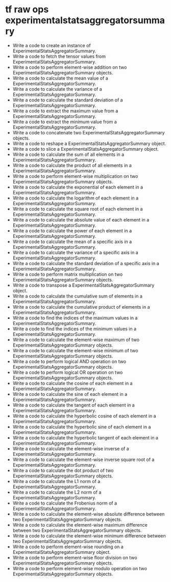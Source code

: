 # tf raw ops experimentalstatsaggregatorsummary

- Write a code to create an instance of ExperimentalStatsAggregatorSummary.
- Write a code to fetch the tensor values from ExperimentalStatsAggregatorSummary.
- Write a code to perform element-wise addition on two ExperimentalStatsAggregatorSummary objects.
- Write a code to calculate the mean value of a ExperimentalStatsAggregatorSummary.
- Write a code to calculate the variance of a ExperimentalStatsAggregatorSummary.
- Write a code to calculate the standard deviation of a ExperimentalStatsAggregatorSummary.
- Write a code to extract the maximum value from a ExperimentalStatsAggregatorSummary.
- Write a code to extract the minimum value from a ExperimentalStatsAggregatorSummary.
- Write a code to concatenate two ExperimentalStatsAggregatorSummary objects.
- Write a code to reshape a ExperimentalStatsAggregatorSummary object.
- Write a code to slice a ExperimentalStatsAggregatorSummary object.
- Write a code to calculate the sum of all elements in a ExperimentalStatsAggregatorSummary.
- Write a code to calculate the product of all elements in a ExperimentalStatsAggregatorSummary.
- Write a code to perform element-wise multiplication on two ExperimentalStatsAggregatorSummary objects.
- Write a code to calculate the exponential of each element in a ExperimentalStatsAggregatorSummary.
- Write a code to calculate the logarithm of each element in a ExperimentalStatsAggregatorSummary.
- Write a code to calculate the square root of each element in a ExperimentalStatsAggregatorSummary.
- Write a code to calculate the absolute value of each element in a ExperimentalStatsAggregatorSummary.
- Write a code to calculate the power of each element in a ExperimentalStatsAggregatorSummary.
- Write a code to calculate the mean of a specific axis in a ExperimentalStatsAggregatorSummary.
- Write a code to calculate the variance of a specific axis in a ExperimentalStatsAggregatorSummary.
- Write a code to calculate the standard deviation of a specific axis in a ExperimentalStatsAggregatorSummary.
- Write a code to perform matrix multiplication on two ExperimentalStatsAggregatorSummary objects.
- Write a code to transpose a ExperimentalStatsAggregatorSummary object.
- Write a code to calculate the cumulative sum of elements in a ExperimentalStatsAggregatorSummary.
- Write a code to calculate the cumulative product of elements in a ExperimentalStatsAggregatorSummary.
- Write a code to find the indices of the maximum values in a ExperimentalStatsAggregatorSummary.
- Write a code to find the indices of the minimum values in a ExperimentalStatsAggregatorSummary.
- Write a code to calculate the element-wise maximum of two ExperimentalStatsAggregatorSummary objects.
- Write a code to calculate the element-wise minimum of two ExperimentalStatsAggregatorSummary objects.
- Write a code to perform logical AND operation on two ExperimentalStatsAggregatorSummary objects.
- Write a code to perform logical OR operation on two ExperimentalStatsAggregatorSummary objects.
- Write a code to calculate the cosine of each element in a ExperimentalStatsAggregatorSummary.
- Write a code to calculate the sine of each element in a ExperimentalStatsAggregatorSummary.
- Write a code to calculate the tangent of each element in a ExperimentalStatsAggregatorSummary.
- Write a code to calculate the hyperbolic cosine of each element in a ExperimentalStatsAggregatorSummary.
- Write a code to calculate the hyperbolic sine of each element in a ExperimentalStatsAggregatorSummary.
- Write a code to calculate the hyperbolic tangent of each element in a ExperimentalStatsAggregatorSummary.
- Write a code to calculate the element-wise inverse of a ExperimentalStatsAggregatorSummary.
- Write a code to calculate the element-wise inverse square root of a ExperimentalStatsAggregatorSummary.
- Write a code to calculate the dot product of two ExperimentalStatsAggregatorSummary objects.
- Write a code to calculate the L1 norm of a ExperimentalStatsAggregatorSummary.
- Write a code to calculate the L2 norm of a ExperimentalStatsAggregatorSummary.
- Write a code to calculate the Frobenius norm of a ExperimentalStatsAggregatorSummary.
- Write a code to calculate the element-wise absolute difference between two ExperimentalStatsAggregatorSummary objects.
- Write a code to calculate the element-wise maximum difference between two ExperimentalStatsAggregatorSummary objects.
- Write a code to calculate the element-wise minimum difference between two ExperimentalStatsAggregatorSummary objects.
- Write a code to perform element-wise rounding on a ExperimentalStatsAggregatorSummary object.
- Write a code to perform element-wise floor division on two ExperimentalStatsAggregatorSummary objects.
- Write a code to perform element-wise modulo operation on two ExperimentalStatsAggregatorSummary objects.